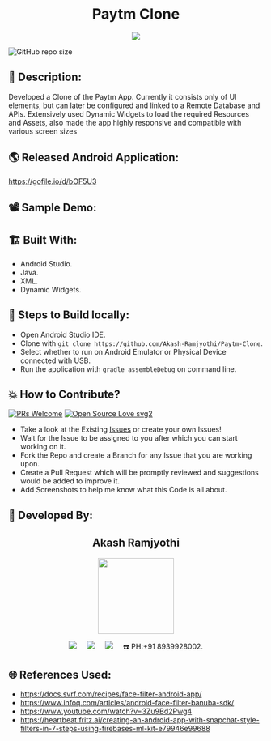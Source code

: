 <h1 align="center">Paytm Clone</h1>

<p align="center">
<img src="https://user-images.githubusercontent.com/54114888/123058899-e160df00-d426-11eb-8548-a60aa26d068c.png">
</p>

![GitHub repo size](https://img.shields.io/github/repo-size/Akash-Ramjyothi/Paytm-Clone?color=yellow)
## 📜 Description:
Developed a Clone of the Paytm App. Currently it consists only of UI elements, but can later be configured and linked to a Remote Database and APIs. Extensively used Dynamic Widgets to load the required Resources and Assets, also made the app highly responsive and compatible with various screen sizes

## 🌎 Released Android Application:
https://gofile.io/d/bOF5U3

## 📽 Sample Demo:


## 🏗 Built With:
- Android Studio.
- Java.
- XML.
- Dynamic Widgets.

## 🧪 Steps to Build locally:
- Open Android Studio IDE.
- Clone with `git clone https://github.com/Akash-Ramjyothi/Paytm-Clone`.
- Select whether to run on Android Emulator or Physical Device connected with USB.
- Run the application with `gradle assembleDebug` on command line.

## 💥 How to Contribute?

[![PRs Welcome](https://img.shields.io/badge/PRs-welcome-brightgreen.svg?style=flat-square)](http://makeapullrequest.com)
[![Open Source Love svg2](https://badges.frapsoft.com/os/v2/open-source.svg?v=103)](https://github.com/ellerbrock/open-source-badges/)

- Take a look at the Existing [Issues](https://github.com/Akash-Ramjyothi/Paytm-Clone/issues) or create your own Issues!
- Wait for the Issue to be assigned to you after which you can start working on it.
- Fork the Repo and create a Branch for any Issue that you are working upon.
- Create a Pull Request which will be promptly reviewed and suggestions would be added to improve it.
- Add Screenshots to help me know what this Code is all about.

## 👦 Developed By:
<h2 align="center">Akash Ramjyothi</h2>
<p align="center">
  <a href="https://github.com/Akash-Ramjyothi"><img src="https://avatars.githubusercontent.com/u/54114888?v=4" width=150px height=150px /></a> 
    
<p align="center">
  <a target="_blank"href="https://www.linkedin.com/in/akash-ramjyothi/"><img src="https://img.shields.io/badge/linkedin-%230077B5.svg?&style=for-the-badge&logo=linkedin&logoColor=white" /></a>&nbsp;&nbsp;&nbsp;&nbsp;
  <a href="mailto:akash.ramjyothi@gmail.com?subject=Hello%20Akash,%20From%20Github"><img src="https://img.shields.io/badge/gmail-%23D14836.svg?&style=for-the-badge&logo=gmail&logoColor=white" /></a>&nbsp;&nbsp;&nbsp;&nbsp;
  <a href="https://www.instagram.com/akash.ramjyothi/"><img src="https://img.shields.io/badge/instagram-%23D14836.svg?&style=for-the-badge&logo=instagram&logoColor=pink" /></a>&nbsp;&nbsp;&nbsp;&nbsp;
  ☎️ PH:+91 8939928002.
</p>

## 🌐 References Used:
- https://docs.svrf.com/recipes/face-filter-android-app/
- https://www.infoq.com/articles/android-face-filter-banuba-sdk/
- https://www.youtube.com/watch?v=3Zu9Bd2Pwg4
- https://heartbeat.fritz.ai/creating-an-android-app-with-snapchat-style-filters-in-7-steps-using-firebases-ml-kit-e79946e99688
